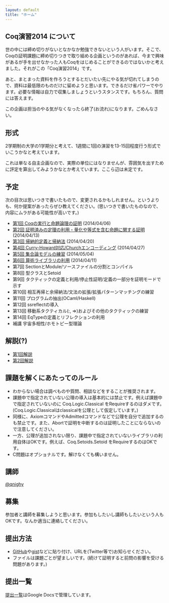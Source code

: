 ```yaml
---
layout: default
title: "ホーム"
---
```


## Coq演習2014 について

世の中には締め切りがないとなかなか勉強できないという人がいます。そこで、Coqの証明課題に締め切りつきで取り組める企画というのがあれば、今まで興味があるが手を出せなかった人もCoqをはじめることができるのではないかと考えました。それがこの「Coq演習2014」です。

あと、まとまった資料を作ろうとするとだいたい先にやる気が切れてしまうので、資料は最低限のものだけに留めようと思います。できるだけ省パワーでやります。必要な情報は自力で収集しましょうというスタンスです。もちろん、質問には答えます。

この企画は担当のやる気がなくなったら終了(お流れ)になります。ごめんなさい。

## 形式

2学期制の大学の1学期分と考えて、1週間に1回の演習を13-15回程度行う形式でいこうかなと考えています。

これは単なる自主企画なので、実際の単位にはなりませんが、雰囲気を出すために評定を算出してみようかなとか考えています。ここら辺は未定です。

## 予定

次の目次は思いつきで書いたもので、変更されるかもしれません。というよりも、何か提案があったらぜひ教えてください。(思いつきで書いたものなので、内容にムラがある可能性が高いです。)

- [第1回 Coqの実行と命題論理の証明](ex1.html) (2014/04/06)
- [第2回 証明済みの定理の利用・量化や等式を含む命題に関する証明](ex2.html) (2014/04/13)
- [第3回 帰納的定義と帰納法](ex3.html) (2014/04/20)
- [第4回 Curry-Howard対応/Churchエンコーディング](ex4.html) (2014/04/27)
- [第5回 集合論モデルの練習](ex5.html) (2014/05/04)
- [第6回 算術ライブラリの利用](ex6.html) (2014/04/11)
- 第7回 SectionとModule/ソースファイルの分割とコンパイル
- 第8回 型クラスとSetoid
- 第9回 タクティックの定義と利用/停止性証明/定義の一部分を証明モードで示す
- 第10回 相互再帰と余帰納法/文法の拡張/拡張パターンマッチングの練習
- 第11回 プログラムの抽出(OCaml/Haskell)
- 第12回 ssreflectの導入
- 第13回 移動系タクティカル(:, =>)およびその他のタクティックの練習
- 第14回 EqTypeの定義とリフレクションの利用
- 補講 宇宙多相性/ホモトピー型理論

## 解説(?)

- [第1回解説](ex1c.html)
- [第2回解説](ex2c.html)

## 課題を解くにあたってのルール

- わからない場合は調べものや質問、相談などをすることが推奨されます。
- 課題中で指定されていない公理の導入は基本的には禁止です。例えば課題中で指定されていないのに Coq.Logic.Classical をRequireするのはダメです。 (Coq.Logic.Classicalはclassicalを公理として仮定しています。)
- 同様に、AxiomコマンドやAdmittedコマンドなどで公理を自分で追加するのも禁止です。また、Abortで証明を中断するのは証明したことにならないので注意してください。
- 一方、公理が追加されない限り、課題中で指定されていないライブラリの利用自体はOKです。例えば、Coq.Setoids.Setoid をRequireするのはOKです。
- C問題はオプショナルです。解けなくても構いません。

## 講師

[@qnighy](https://twitter.com/qnighy/)

## 募集

参加者と講師を募集しようと思います。参加もしたいし講師もしたいという人もOKです。なんか適当に連絡してください。

## 提出方法

- [GitHub](https://github.com/)や[gist](https://gist.github.com/)などに貼り付け、URLを(Twitter等で)お知らせください。
- ファイルは課題ごとが望ましいです。(続けて証明すると前問の影響を受ける問題があります。)

## 提出一覧

[提出一覧](https://docs.google.com/spreadsheets/d/1ITbdwIEeaEc7u3Fo0Efx80lirWcA_BsUbw30NE_lSx0/edit?usp=sharing)はGoogle Docsで管理しています。
